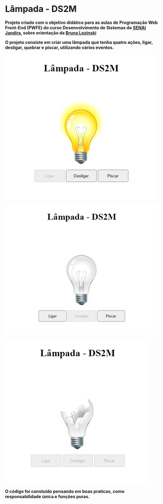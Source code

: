 # Lâmpada - DS2M

<b>Projeto criado com o objetivo didático para as aulas de Programação Web Front-End (PWFE) do curso Desenvolvimento de Sistemas do [SENAI Jandira](https://jandira.sp.senai.br/), sobre orientação da [Bruna Lozinski](https://github.com/brunalozinski)<b>

<b>O projeto consiste em criar uma lâmpada que tenha quatro ações, ligar, desligar, quebrar e piscar, utilizando vários eventos.<b>

![](img/projetoImg.PNG)

![](img/projetoImg2.PNG)

![](img/projetoImg3.PNG)

<b>O código foi constuído pensando em boas praticas, como responsabilidade única e funções puras.<b>

